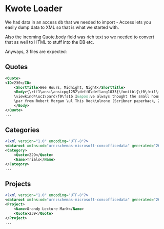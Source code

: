 # Kwote Loader

We had data in an access db that we needed to import - Access lets you easily dump data to XML so that is what we started with.

Also the incoming Quote.body field was rich text so we needed to convert that as well to HTML to stuff into the DB etc.

Anyways, 3 files are expected:

## Quotes

```XML
<Quote>
<ID>230</ID>
    <ShortTitle>Wee Hours, Midnight, Night</ShortTitle>
    <Body>{\rtf1\ansi\ansicpg1252\deff0\deflang1033{\fonttbl{\f0\fnil\fcharset0 Courier New;}}
    \viewkind4\uc1\pard\f0\fs16 I&apos;ve always thought the small hours was a deep, tender, and terrible time. Late at night all the fat and sweetness of things are gone, and you feel hard up against the cold bare facts.  If you think too much in the wee hours your life don&apos;t seem worth nothing.  Late atr night you feel stripped dowon to the bone and facing the emptiness and awfulness of the world.
    \par from Robert Morgan \ul This Rock\ulnone (Scribner paperback, 2001) p. 72.  Muir, th North Carolina aspiring preacher, and trapper, worker, loyal son of his widowed mother, thinks deeply about life.  }
    </Body>
</Quote>
...
```

## Categories

```XML
<?xml version="1.0" encoding="UTF-8"?>
<dataroot xmlns:od="urn:schemas-microsoft-com:officedata" generated="2018-04-25T06:02:17">
<Category>
    <Quote>229</Quote>
    <Name>Trials</Name>
</Category>
...
```

## Projects

```XML
<?xml version="1.0" encoding="UTF-8"?>
<dataroot xmlns:od="urn:schemas-microsoft-com:officedata" generated="2018-04-25T06:00:03">
<Project>
    <Name>Grandy Lecture Mark</Name>
    <Quote>239</Quote>
</Project>
...
```


